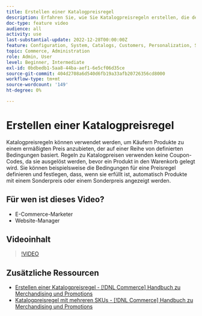 ```yaml
---
title: Erstellen einer Katalogpreisregel
description: Erfahren Sie, wie Sie Katalogpreisregeln erstellen, die den Käufern Produkte zu einem ermäßigten Preis anbieten, der auf einer Reihe definierter Bedingungen basiert.
doc-type: feature video
audience: all
activity: use
last-substantial-update: 2022-12-28T00:00:00Z
feature: Configuration, System, Catalogs, Customers, Personalization, Shopping Cart, Price Rules
topic: Commerce, Administration
role: Admin, User
level: Beginner, Intermediate
exl-id: 0bdbedb1-5aa8-44ba-aef1-6e5cf06d35ce
source-git-commit: 404d2708a6d540d6fb19a33afb20726356cd8000
workflow-type: tm+mt
source-wordcount: '149'
ht-degree: 0%

---
```


# Erstellen einer Katalogpreisregel

Katalogpreisregeln können verwendet werden, um Käufern Produkte zu einem ermäßigten Preis anzubieten, der auf einer Reihe von definierten Bedingungen basiert. Regeln zu Katalogpreisen verwenden keine Coupon-Codes, da sie ausgelöst werden, bevor ein Produkt in den Warenkorb gelegt wird. Sie können beispielsweise die Bedingungen für eine Preisregel definieren und festlegen, dass, wenn sie erfüllt ist, automatisch Produkte mit einem Sonderpreis oder einem Sonderpreis angezeigt werden.

## Für wen ist dieses Video?

- E-Commerce-Marketer
- Website-Manager

## Videoinhalt

>[!VIDEO](https://video.tv.adobe.com/v/343834?quality=12&learn=on)

## Zusätzliche Ressourcen

- [Erstellen einer Katalogpreisregel - [!DNL Commerce] Handbuch zu Merchandising und Promotions](https://experienceleague.adobe.com/docs/commerce-admin/marketing/promotions/catalog-rules/price-rules-catalog-create.html)
- [Katalogpreisregel mit mehreren SKUs - [!DNL Commerce] Handbuch zu Merchandising und Promotions](https://experienceleague.adobe.com/docs/commerce-admin/marketing/promotions/catalog-rules/price-rule-multiple-sku.html)

